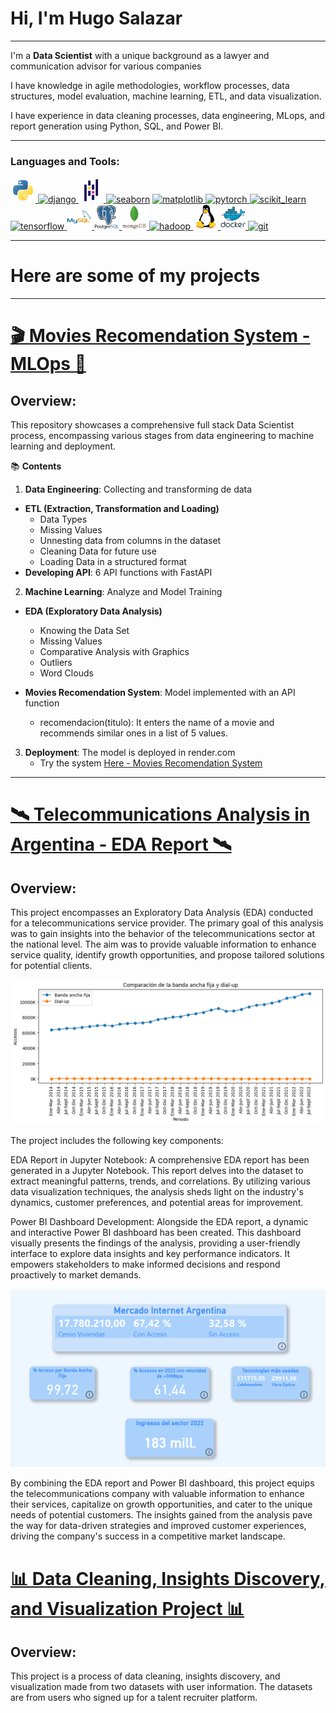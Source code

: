 # Hi, I'm Hugo Salazar 
---
 I'm a **Data Scientist** with a unique background as a lawyer and communication advisor for various companies

I have knowledge in agile methodologies, workflow processes, data structures, model evaluation, machine learning, ETL, and data visualization. 

I have experience in data cleaning processes, data engineering, MLops, and report generation using Python, SQL, and Power BI.

---
<h3 align="left">Languages and Tools:</h3>
<p align="left"><a href="https://www.python.org" target="_blank" rel="noreferrer"> <img src="https://raw.githubusercontent.com/devicons/devicon/master/icons/python/python-original.svg" alt="python" width="40" height="40"/> </a> <a href="https://www.djangoproject.com/" target="_blank" rel="noreferrer"> <img src="https://cdn.worldvectorlogo.com/logos/django.svg" alt="django" width="40" height="40"/> </a>   <a href="https://pandas.pydata.org/" target="_blank" rel="noreferrer"> <img src="https://raw.githubusercontent.com/devicons/devicon/2ae2a900d2f041da66e950e4d48052658d850630/icons/pandas/pandas-original.svg" alt="pandas" width="40" height="40"/></a><a href="https://seaborn.pydata.org/" target="_blank" rel="noreferrer"> <img src="https://seaborn.pydata.org/_images/logo-mark-lightbg.svg" alt="seaborn" width="40" height="40"/></a> <a href="https://matplotlib.org" target="_blank" rel="noreferrer"> <img src="https://matplotlib.org/_static/images/documentation.svg" alt="matplotlib" width="40" height="40"/> <a href="https://pytorch.org/" target="_blank" rel="noreferrer"> <img src="https://www.vectorlogo.zone/logos/pytorch/pytorch-icon.svg" alt="pytorch" width="40" height="40"/> </a> <a href="https://scikit-learn.org/" target="_blank" rel="noreferrer"> <img src="https://upload.wikimedia.org/wikipedia/commons/0/05/Scikit_learn_logo_small.svg" alt="scikit_learn" width="40" height="40"/> </a></a> <a href="https://www.tensorflow.org" target="_blank" rel="noreferrer"> <img src="https://www.vectorlogo.zone/logos/tensorflow/tensorflow-icon.svg" alt="tensorflow" width="40" height="40"/> </a>  <a href="https://www.mysql.com/" target="_blank" rel="noreferrer"> <img src="https://raw.githubusercontent.com/devicons/devicon/master/icons/mysql/mysql-original-wordmark.svg" alt="mysql" width="40" height="40"/> </a> <a href="https://www.postgresql.org" target="_blank" rel="noreferrer"> <img src="https://raw.githubusercontent.com/devicons/devicon/master/icons/postgresql/postgresql-original-wordmark.svg" alt="postgresql" width="40" height="40"/> </a><a href="https://www.mongodb.com/" target="_blank" rel="noreferrer"> <img src="https://raw.githubusercontent.com/devicons/devicon/master/icons/mongodb/mongodb-original-wordmark.svg" alt="mongodb" width="40" height="40"/> </a>   <a href="https://hadoop.apache.org/" target="_blank" rel="noreferrer"> <img src="https://www.vectorlogo.zone/logos/apache_hadoop/apache_hadoop-icon.svg" alt="hadoop" width="40" height="40"/> </a> <a href="https://www.linux.org/" target="_blank" rel="noreferrer"> <img src="https://raw.githubusercontent.com/devicons/devicon/master/icons/linux/linux-original.svg" alt="linux" width="40" height="40"/> </a></a><a href="https://www.docker.com/" target="_blank" rel="noreferrer"> <img src="https://raw.githubusercontent.com/devicons/devicon/master/icons/docker/docker-original-wordmark.svg" alt="docker" width="40" height="40"/><a href="https://git-scm.com/" target="_blank" rel="noreferrer"> <img src="https://www.vectorlogo.zone/logos/git-scm/git-scm-icon.svg" alt="git" width="40" height="40"/> </a> </a></p>

---

# Here are some of my projects 
----

# [🎬 Movies Recomendation System - MLOps 🍿](https://github.com/HugoSalazarS/movies)

## Overview:

This repository showcases a comprehensive full stack Data Scientist process, encompassing various stages from data engineering to machine learning and deployment. 

📚 **Contents**
1. **Data Engineering**: Collecting and transforming de data
- **ETL (Extraction, Transformation and Loading)**
    * Data Types
    * Missing Values
    * Unnesting data from columns in the dataset
    * Cleaning Data for future use
    * Loading Data in a structured format
- **Developing API**: 6 API functions with FastAPI 

2. **Machine Learning**: Analyze and Model Training
- **EDA (Exploratory Data Analysis)**
   - Knowing the Data Set
   - Missing Values
   - Comparative Analysis with Graphics
   - Outliers
   - Word Clouds

- **Movies Recomendation System**: Model implemented with an API function
    - recomendacion(titulo): It enters the name of a movie and recommends similar ones in a list of 5 values.

3. **Deployment**: The model is deployed in render.com
    - Try the system [Here - Movies Recomendation System](https://movies-c2m9.onrender.com)
---

# [🛰️ Telecommunications Analysis in Argentina - EDA Report 🛰️](https://github.com/HugoSalazarS/DataAnalysisInternetArgentina)

## Overview:

This project encompasses an Exploratory Data Analysis (EDA) conducted for a telecommunications service provider. The primary goal of this analysis was to gain insights into the behavior of the telecommunications sector at the national level. The aim was to provide valuable information to enhance service quality, identify growth opportunities, and propose tailored solutions for potential clients.

![](https://github.com/HugoSalazarS/DataAnalysisInternetArgentina/raw/main/images/compbandas.png)

The project includes the following key components:

EDA Report in Jupyter Notebook: A comprehensive EDA report has been generated in a Jupyter Notebook. This report delves into the dataset to extract meaningful patterns, trends, and correlations. By utilizing various data visualization techniques, the analysis sheds light on the industry's dynamics, customer preferences, and potential areas for improvement.

Power BI Dashboard Development: Alongside the EDA report, a dynamic and interactive Power BI dashboard has been created. This dashboard visually presents the findings of the analysis, providing a user-friendly interface to explore data insights and key performance indicators. It empowers stakeholders to make informed decisions and respond proactively to market demands.

![](https://github.com/HugoSalazarS/DataAnalysisInternetArgentina/blob/main/images/db.png)

By combining the EDA report and Power BI dashboard, this project equips the telecommunications company with valuable information to enhance their services, capitalize on growth opportunities, and cater to the unique needs of potential customers. The insights gained from the analysis pave the way for data-driven strategies and improved customer experiences, driving the company's success in a competitive market landscape.

# [📊 Data Cleaning, Insights Discovery, and Visualization Project 📊](https://github.com/HugoSalazarS/Data-Analysis/)

## Overview:

This project is a process of data cleaning, insights discovery, and visualization made from two datasets with user information. The datasets are from users who signed up for a talent recruiter platform.

